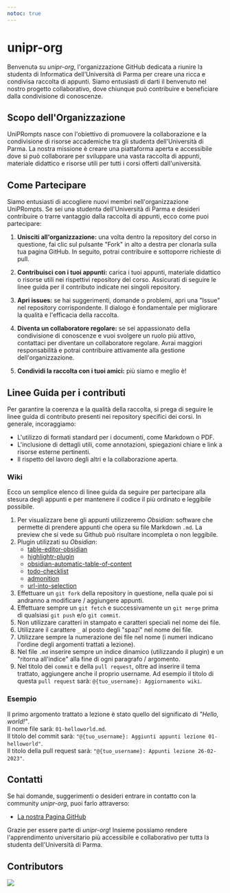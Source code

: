```yaml
---
notoc: true
---
```


# unipr-org

Benvenutə su *unipr-org*, l'organizzazione GitHub dedicata a riunire lɜ studentɜ di Informatica dell'Università di Parma per creare una ricca e condivisa raccolta di appunti. 
Siamo entusiasti di darti il benvenuto nel nostro progetto collaborativo, dove chiunque può contribuire e beneficiare dalla condivisione di conoscenze.

## Scopo dell'Organizzazione
UniPRompts nasce con l'obiettivo di promuovere la collaborazione e la condivisione di risorse accademiche tra gli studentɜ dell'Università di Parma.
La nostra missione è creare una piattaforma aperta e accessibile dove si può collaborare per sviluppare una vasta raccolta di appunti, materiale didattico e risorse utili per tutti i corsi offerti dall'università.

## Come Partecipare
Siamo entusiasti di accogliere nuovi membri nell'organizzazione UniPRompts. Se sei unə studentə dell'Università di Parma e desideri contribuire o trarre vantaggio dalla raccolta di appunti, ecco come puoi partecipare:

1. **Unisciti all'organizzazione:** una volta dentro la repository del corso in questione, fai clic sul pulsante "Fork" in alto a destra per clonarla sulla tua pagina GitHub. In seguito, potrai contribuire e sottoporre richieste di pull.

2. **Contribuisci con i tuoi appunti:** carica i tuoi appunti, materiale didattico o risorse utili nei rispettivi repository del corso. Assicurati di seguire le linee guida per il contributo indicate nei singoli repository.

3. **Apri issues:** se hai suggerimenti, domande o problemi, apri una "Issue" nel repository corrispondente. Il dialogo è fondamentale per migliorare la qualità e l'efficacia della raccolta.

4. **Diventa un collaboratore regolare:** se sei appassionato della condivisione di conoscenze e vuoi svolgere un ruolo più attivo, contattaci per diventare un collaboratore regolare. Avrai maggiori responsabilità e potrai contribuire attivamente alla gestione dell'organizzazione.
   
6. **Condividi la raccolta con i tuoi amici:** più siamo e meglio è!

## Linee Guida per i contributi
Per garantire la coerenza e la qualità della raccolta, si prega di seguire le linee guida di contributo presenti nei repository specifici dei corsi. In generale, incoraggiamo:

- L'utilizzo di formati standard per i documenti, come Markdown o PDF.
- L'inclusione di dettagli utili, come annotazioni, spiegazioni chiare e link a risorse esterne pertinenti.
- Il rispetto del lavoro degli altri e la collaborazione aperta.

### Wiki 
Ecco un semplice elenco di linee guida da seguire per partecipare alla stesura degli appunti e per mantenere il codice il più ordinato e leggibile possibile.
1. Per visualizzare bene gli appunti utilizzeremo _Obsidian_: software che permette di prendere appunti che opera su file Markdown `.md`. La preview che si vede su Github può risultare incompleta o non leggibile.
2. Plugin utilizzati su _Obsidian_:
	- [table-editor-obsidian](https://github.com/tgrosinger/advanced-tables-obsidian)
	- [highlightr-plugin](https://github.com/chetachiezikeuzor/Highlightr-Plugin)
	- [obsidian-automatic-table-of-content](https://github.com/johansatge/obsidian-automatic-table-of-contents)
	- [todo-checklist](https://github.com/delashum/obsidian-checklist-plugin)
	- [admonition](https://github.com/valentine195/obsidian-admonition)
	- [url-into-selection](https://github.com/denolehov/obsidian-url-into-selection)
3. Effettuare un `git fork` della repository in questione, nella quale poi si andranno a modificare / aggiungere appunti.
4. Effettuare sempre un `git fetch` e successivamente un `git merge` prima di qualsiasi `git push` e/o `git commit`.
5. Non utilizzare caratteri in stampato e caratteri speciali nel nome dei file.
6. Utilizzare il carattere `_` al posto degli "spazi" nel nome dei file.
7. Utilizzare sempre la numerazione dei file nel nome (i numeri indicano l'ordine degli argomenti trattati a lezione).
8. Nel file `.md` inserire sempre un indice dinamico (utilizzando il plugin) e un "ritorna all'indice" alla fine di ogni paragrafo / argomento.
9. Nel titolo dei `commit` e della  `pull request`, oltre ad inserire il tema trattato, aggiungere anche il proprio username. Ad esempio il titolo di questa `pull request` sarà: `@{tuo_username}: Aggiornamento wiki`.

### Esempio 
Il primo argomento trattato a lezione è stato quello del significato di _"Hello, world!"_.  
Il nome file sarà: `01-helloworld.md`.  
Il titolo del commit sarà: `"@{tuo_username}: Aggiunti appunti lezione 01-helloworld"`.  
Il titolo della pull request sarà: `"@{tuo_username}: Appunti lezione 26-02-2023"`.  


## Contatti
Se hai domande, suggerimenti o desideri entrare in contatto con la community *unipr-org*, puoi farlo attraverso:

- [La nostra Pagina GitHub](https://github.com/unipr-org)
<!-- [Il nostro Canale Discord](#inserisci_link_discord) -->

Grazie per essere parte di *unipr-org*! Insieme possiamo rendere l'apprendimento universitario più accessibile e collaborativo per tuttɜ lɜ studentɜ dell'Università di Parma.

## Contributors

<a href="https://github.com/unipr-org/.github/graphs/contributors">
  <img src="https://contrib.rocks/image?repo=unipr-org/.github" />
</a>
